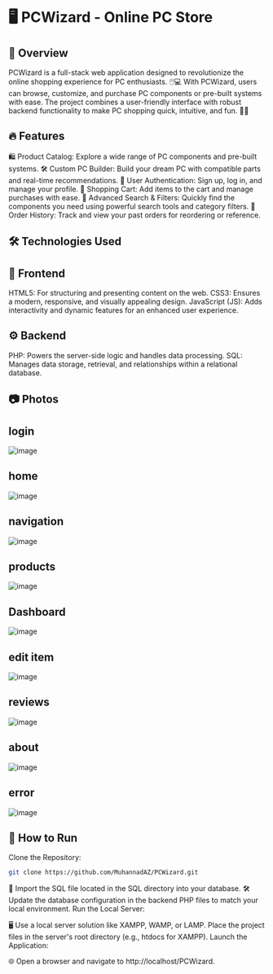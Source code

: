 # 🖥️ PCWizard - Online PC Store  

## 🌟 Overview
PCWizard is a full-stack web application designed to revolutionize the online shopping experience for PC enthusiasts. 🖱️💻 With PCWizard, users can browse, customize, and purchase PC components or pre-built systems with ease. The project combines a user-friendly interface with robust backend functionality to make PC shopping quick, intuitive, and fun. 🎯✨

## 🔥 Features
🛍️ Product Catalog: Explore a wide range of PC components and pre-built systems.
🛠️ Custom PC Builder: Build your dream PC with compatible parts and real-time recommendations.
👤 User Authentication: Sign up, log in, and manage your profile.
🛒 Shopping Cart: Add items to the cart and manage purchases with ease.
🔎 Advanced Search & Filters: Quickly find the components you need using powerful search tools and category filters.
🧾 Order History: Track and view your past orders for reordering or reference.  

## 🛠️ Technologies Used
## 🎨 Frontend
HTML5: For structuring and presenting content on the web.
CSS3: Ensures a modern, responsive, and visually appealing design.
JavaScript (JS): Adds interactivity and dynamic features for an enhanced user experience.
## ⚙️ Backend
PHP: Powers the server-side logic and handles data processing.
SQL: Manages data storage, retrieval, and relationships within a relational database.  
## 📷 Photos

## login
![image](https://github.com/user-attachments/assets/20f493fd-2a38-4b35-ac22-264081ad98cd)

## home  
![image](https://github.com/user-attachments/assets/a17a1bbd-f302-4967-ab0c-7c5335461fa3)

## navigation 
![image](https://github.com/user-attachments/assets/3512d420-ef5b-4222-b45d-9d498949493e)

## products
![image](https://github.com/user-attachments/assets/a0071c09-554f-4ef9-a68b-6eb64c5593a7)

## Dashboard
![image](https://github.com/user-attachments/assets/28a8d91f-0e3e-4462-8c3c-05673f3f2a80)

## edit item
![image](https://github.com/user-attachments/assets/aada0c0f-dde5-4db6-a423-b9299c078005)

## reviews 
![image](https://github.com/user-attachments/assets/db562337-01f2-4b3a-a0f7-b57ff26f1cb0)

## about 
![image](https://github.com/user-attachments/assets/e18b7811-0b32-4c1f-afaa-60b1db0236a7)

## error
![image](https://github.com/user-attachments/assets/141477f5-ec52-42eb-88ca-e5808b31778e)

## 🚀 How to Run
Clone the Repository:

```bash
git clone https://github.com/MuhannadAZ/PCWizard.git
```
📂 Import the SQL file located in the SQL directory into your database.
🛠️ Update the database configuration in the backend PHP files to match your local environment.
Run the Local Server:

🖥️ Use a local server solution like XAMPP, WAMP, or LAMP.
Place the project files in the server's root directory (e.g., htdocs for XAMPP).
Launch the Application:

🌐 Open a browser and navigate to http://localhost/PCWizard.
